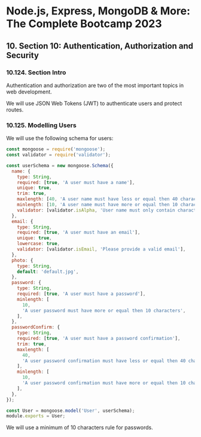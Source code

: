 # Node.js, Express, MongoDB & More: The Complete Bootcamp 2023

## 10. Section 10: Authentication, Authorization and Security

### 10.124. Section Intro

Authentication and authorization are two of the most important topics in web development.

We will use JSON Web Tokens (JWT) to authenticate users and protect routes.

### 10.125. Modelling Users

We will use the following schema for users:

```js
const mongoose = require('mongoose');
const validator = require('validator');

const userSchema = new mongoose.Schema({
  name: {
    type: String,
    required: [true, 'A user must have a name'],
    unique: true,
    trim: true,
    maxlength: [40, 'A user name must have less or equal then 40 characters'],
    minlength: [10, 'A user name must have more or equal then 10 characters'],
    validator: [validator.isAlpha, 'User name must only contain characters'],
  },
  email: {
    type: String,
    required: [true, 'A user must have an email'],
    unique: true,
    lowercase: true,
    validator: [validator.isEmail, 'Please provide a valid email'],
  },
  photo: {
    type: String,
    default: 'default.jpg',
  },
  password: {
    type: String,
    required: [true, 'A user must have a password'],
    minlength: [
      10,
      'A user password must have more or equal then 10 characters',
    ],
  },
  passwordConfirm: {
    type: String,
    required: [true, 'A user must have a password confirmation'],
    trim: true,
    maxlength: [
      40,
      'A user password confirmation must have less or equal then 40 characters',
    ],
    minlength: [
      10,
      'A user password confirmation must have more or equal then 10 characters',
    ],
  },
});

const User = mongoose.model('User', userSchema);
module.exports = User;
```

We will use a minimum of 10 characters rule for passwords.